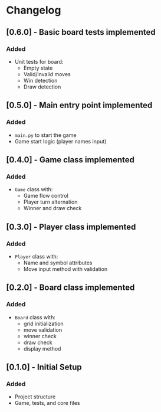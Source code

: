 # Changelog

## [0.6.0] - Basic board tests implemented
### Added
- Unit tests for board:
  - Empty state
  - Valid/invalid moves
  - Win detection
  - Draw detection

## [0.5.0] - Main entry point implemented
### Added
- `main.py` to start the game
- Game start logic (player names input)

## [0.4.0] - Game class implemented
### Added
- `Game` class with:
  - Game flow control
  - Player turn alternation
  - Winner and draw check

## [0.3.0] - Player class implemented
### Added
- `Player` class with:
  - Name and symbol attributes
  - Move input method with validation

## [0.2.0] - Board class implemented
### Added
- `Board` class with:
  - grid initialization
  - move validation
  - winner check
  - draw check
  - display method

## [0.1.0] - Initial Setup
### Added
- Project structure
- Game, tests, and core files